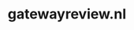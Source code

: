 ---
layout: post
title:  "gatewayreview.nl"
internal_url:  "/data/gatewayreview.nl.html"
categories: dutchgov
---